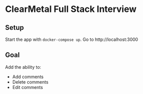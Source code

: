 # ClearMetal Full Stack Interview

## Setup

Start the app with `docker-compose up`. Go to http://localhost:3000

## Goal

Add the ability to:
* Add comments
* Delete comments
* Edit comments
